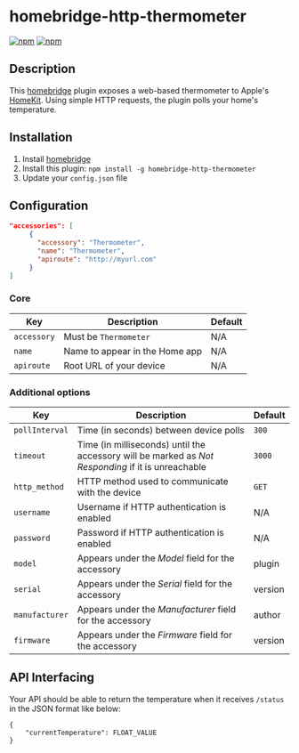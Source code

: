 # homebridge-http-thermometer

[![npm](https://img.shields.io/npm/v/homebridge-http-thermometer.svg)](https://www.npmjs.com/package/homebridge-http-thermometer) [![npm](https://img.shields.io/npm/dt/homebridge-http-thermometer.svg)](https://www.npmjs.com/package/homebridge-http-thermometer)

## Description

This [homebridge](https://github.com/nfarina/homebridge) plugin exposes a web-based thermometer to Apple's [HomeKit](http://www.apple.com/ios/home/). Using simple HTTP requests, the plugin polls your home's temperature.

## Installation

1. Install [homebridge](https://github.com/nfarina/homebridge#installation-details)
2. Install this plugin: `npm install -g homebridge-http-thermometer`
3. Update your `config.json` file

## Configuration

```json
"accessories": [
     {
       "accessory": "Thermometer",
       "name": "Thermometer",
       "apiroute": "http://myurl.com"
     }
]
```

### Core
| Key | Description | Default |
| --- | --- | --- |
| `accessory` | Must be `Thermometer` | N/A |
| `name` | Name to appear in the Home app | N/A |
| `apiroute` | Root URL of your device | N/A |

### Additional options
| Key | Description | Default |
| --- | --- | --- |
| `pollInterval` | Time (in seconds) between device polls | `300` |
| `timeout` | Time (in milliseconds) until the accessory will be marked as _Not Responding_ if it is unreachable | `3000` |
| `http_method` | HTTP method used to communicate with the device | `GET` |
| `username` | Username if HTTP authentication is enabled | N/A |
| `password` | Password if HTTP authentication is enabled | N/A |
| `model` | Appears under the _Model_ field for the accessory | plugin |
| `serial` | Appears under the _Serial_ field for the accessory | version |
| `manufacturer` | Appears under the _Manufacturer_ field for the accessory | author |
| `firmware` | Appears under the _Firmware_ field for the accessory | version |

## API Interfacing

Your API should be able to return the temperature when it receives `/status` in the JSON format like below:
```
{
    "currentTemperature": FLOAT_VALUE
}
```
